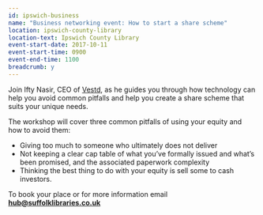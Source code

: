 ```yaml
---
id: ipswich-business
name: "Business networking event: How to start a share scheme"
location: ipswich-county-library
location-text: Ipswich County Library
event-start-date: 2017-10-11
event-start-time: 0900
event-end-time: 1100
breadcrumb: y
---
```


Join Ifty Nasir, CEO of [Vestd](https://vestd.com/), as he guides you through how technology can help you avoid common pitfalls and help you create a share scheme that suits your unique needs.

The workshop will cover three common pitfalls of using your equity and how to avoid them:

* Giving too much to someone who ultimately does not deliver
* Not keeping a clear cap table of what you’ve formally issued and what’s been promised, and the associated paperwork complexity
* Thinking the best thing to do with your equity is sell some to cash investors.

To book your place or for more information email **hub@suffolklibraries.co.uk**
